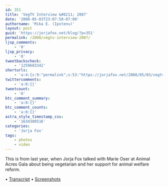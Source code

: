 ```yaml
---
id: 351
title: 'VegTV Interview &#8211; 2007'
date: '2008-05-03T23:07:50-07:00'
authorname: 'Mika E. (Ipstenu)'
layout: post
guid: 'https://jorjafox.net/blog/?p=351'
permalink: /2008/vegtv-interview-2007/
ljxp_comments:
    - '0'
ljxp_privacy:
    - '0'
tweetbackscheck:
    - '1259683342'
shorturls:
    - 'a:4:{s:9:"permalink";s:53:"https://jorjafox.net/2008/05/03/vegtv-interview-2007/";s:7:"tinyurl";s:25:"http://tinyurl.com/nkybga";s:4:"isgd";s:18:"http://is.gd/534JB";s:5:"bitly";s:20:"http://bit.ly/5VoQKK";}'
twittercomments:
    - 'a:0:{}'
tweetcount:
    - '0'
btc_comment_summary:
    - 'a:0:{}'
btc_comment_counts:
    - 'a:0:{}'
astra_style_timestamp_css:
    - '1634380516'
categories:
    - 'Jorja Fox'
tags:
    - photos
    - video
---
```


This is from last year, when Jorja Fox talked with Marie Oser at Animal Acres Gala about being vegetarian and her support for animal welfare reform.

&bull; <a href="https://jorjafox.net/wiki/VegTV_%2825_August_2007%29">Transcript</a>
&bull; <a href="https://jorjafox.net/gallery/tv/advocacy/20070825-vegtv/">Screenshots</a>

<div style="text-align: center; margin: auto"><object type="application/x-shockwave-flash" style="width:425px; height:344px;" data="http://www.youtube.com/v/JjjMFDQD7ok"><param name="movie" value="http://www.youtube.com/v/JjjMFDQD7ok" /></object></div>
